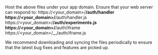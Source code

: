 Host the above files under your app domain. Ensure that your web server can respond to:
https://<your_domain>/__/auth/handler
https://<your_domain>/__/auth/handler.js
https://<your_domain>/__/auth/experiments.js
https://<your_domain>/__/auth/iframe
https://<your_domain>/__/auth/iframe.js

We recommend downloading and syncing the files periodically to ensure that the latest bug fixes and features are picked up.
